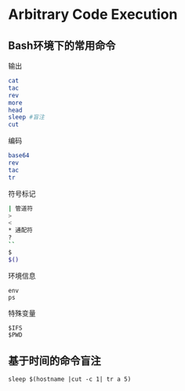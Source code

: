 # Arbitrary Code Execution

## Bash环境下的常用命令

输出

```bash
cat
tac
rev
more
head
sleep #盲注
cut
```

编码

```bash
base64
rev
tac
tr
```

符号标记

```bash
| 管道符
> 
<
* 通配符
?
`` 
$
$()
```

环境信息

```
env
ps
```

特殊变量

```
$IFS
$PWD
```


## 基于时间的命令盲注

```
sleep $(hostname |cut -c 1| tr a 5)
```